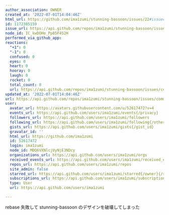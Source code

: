 ```yaml
---
author_association: OWNER
created_at: '2022-07-01T14:04:46Z'
html_url: https://github.com/ima1zumi/stunning-bassoon/issues/22#issuecomment-1172385159
id: 1172385159
issue_url: https://api.github.com/repos/ima1zumi/stunning-bassoon/issues/22
node_id: IC_kwDOHe_Pp85F4S2H
performed_via_github_app: 
reactions:
  "+1": 0
  "-1": 0
  confused: 0
  eyes: 0
  heart: 0
  hooray: 0
  laugh: 0
  rocket: 0
  total_count: 0
  url: https://api.github.com/repos/ima1zumi/stunning-bassoon/issues/comments/1172385159/reactions
updated_at: '2022-07-01T14:04:46Z'
url: https://api.github.com/repos/ima1zumi/stunning-bassoon/issues/comments/1172385159
user:
  avatar_url: https://avatars.githubusercontent.com/u/52617472?v=4
  events_url: https://api.github.com/users/ima1zumi/events{/privacy}
  followers_url: https://api.github.com/users/ima1zumi/followers
  following_url: https://api.github.com/users/ima1zumi/following{/other_user}
  gists_url: https://api.github.com/users/ima1zumi/gists{/gist_id}
  gravatar_id: ''
  html_url: https://github.com/ima1zumi
  id: 52617472
  login: ima1zumi
  node_id: MDQ6VXNlcjUyNjE3NDcy
  organizations_url: https://api.github.com/users/ima1zumi/orgs
  received_events_url: https://api.github.com/users/ima1zumi/received_events
  repos_url: https://api.github.com/users/ima1zumi/repos
  site_admin: false
  starred_url: https://api.github.com/users/ima1zumi/starred{/owner}{/repo}
  subscriptions_url: https://api.github.com/users/ima1zumi/subscriptions
  type: User
  url: https://api.github.com/users/ima1zumi

---
```

rebase 失敗して stunning-bassoon のデザインを破壊してしまった